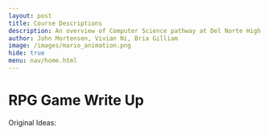 ```yaml
---
layout: post 
title: Course Descriptions
description: An overview of Computer Science pathway at Del Norte High School
author: John Mortensen, Vivian Ni, Bria Gilliam
image: /images/mario_animation.png
hide: true
menu: nav/home.html
---
```


<h1>RPG Game Write Up</h1>

Original Ideas: